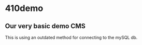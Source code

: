 410demo
=======

## Our very basic demo CMS

This is using an outdated method for connecting to the mySQL db.
